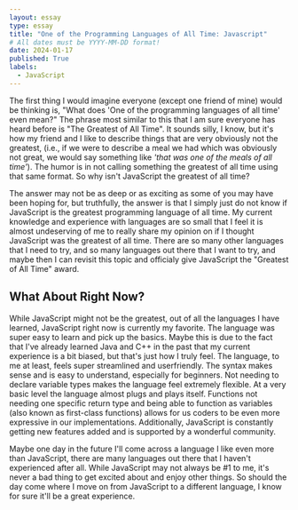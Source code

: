 ```yaml
---
layout: essay
type: essay
title: "One of the Programming Languages of All Time: Javascript"
# All dates must be YYYY-MM-DD format!
date: 2024-01-17
published: True
labels:
  - JavaScript
---
```


The first thing I would imagine everyone (except one friend of mine) would be thinking is, "What does 'One of the programming languages of all time' even mean?" The phrase most similar to this that I am sure everyone has heard before is "The Greatest of All Time". It sounds silly, I know, but it's how my friend and I like to describe things that are very obviously not the greatest, (i.e., if we were to describe a meal we had which was obviously not great, we would say something like *'that was one of the meals of all time'*). The humor is in not calling something the greatest of all time using that same format. So why isn't JavaScript the greatest of all time?

The answer may not be as deep or as exciting as some of you may have been hoping for, but truthfully, the answer is that I simply just do not know if JavaScript is the greatest programming language of all time. My current knowledge and experience with languages are so small that I feel it is almost undeserving of me to really share my opinion on if I thought JavaScript was the greatest of all time. There are so many other languages that I need to try, and so many languages out there that I want to try, and maybe then I can revisit this topic and officialy give JavaScript the "Greatest of All Time" award. 

## What About Right Now?

While JavaScript might not be the greatest, out of all the languages I have learned, JavaScript right now is currently my favorite. The language was super easy to learn and pick up the basics. Maybe this is due to the fact that I've already learned Java and C++ in the past that my current experience is a bit biased, but that's just how I truly feel. The language, to me at least, feels super streamlined and userfriendly. The syntax makes sense and is easy to understand, especially for beginners. Not needing to declare variable types makes the language feel extremely flexible. At a very basic level the language almost plugs and plays itself. Functions not needing one specific return type and being able to function as variables (also known as first-class functions) allows for us coders to be even more expressive in our implementations. Additionally, JavaScript is constantly getting new features added and is supported by a wonderful community.

Maybe one day in the future I'll come across a language I like even more than JavaScript, there are many languages out there that I haven't experienced after all. While JavaScript may not always be #1 to me, it's never a bad thing to get excited about and enjoy other things. So should the day come where I move on from JavaScript to a different language, I know for sure it'll be a great experience.
